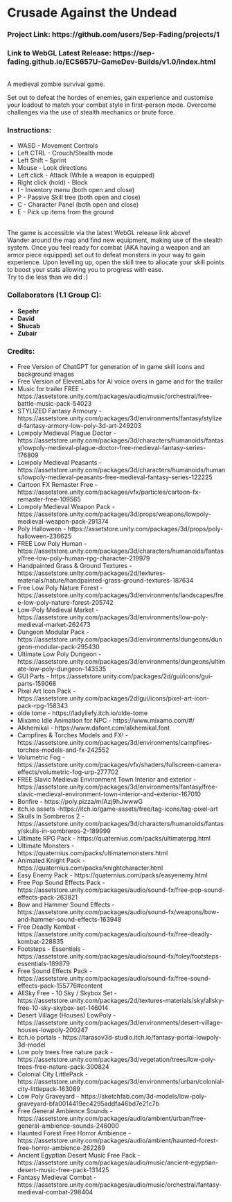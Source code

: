 <h1>Crusade Against the Undead</h1>
<h3>Project Link: https://github.com/users/Sep-Fading/projects/1</h3>
<h3>Link to WebGL Latest Release: https://sep-fading.github.io/ECS657U-GameDev-Builds/v1.0/index.html</h3>
<br>
A medieval zombie survival game.

Set out to defeat the hordes of enemies, gain experience and customise your loadout to match your combat style in first-person mode.
Overcome challenges via the use of stealth mechanics or brute force.
<br>

<h3> Instructions: </h3>
<ul>
  <li>WASD - Movement Controls</li>
  <li> Left CTRL - Crouch/Stealth mode </li>
  <li> Left Shift - Sprint </li>
  <li>Mouse - Look directions</li>
  <li>Left click - Attack (While a weapon is equipped)</li>
  <li>Right click (hold) - Block</li>
  <li>I - Inventory menu (both open and close)</li>
  <li>P - Passive Skill tree (both open and close)</li>
  <li>C - Character Panel (both open and close)</li>
  <li>E - Pick up items  from the ground</li>
</ul>
<br>
The game is accessible via the latest WebGL release link above!
<br>
Wander around the map and find new equipment, making use of the stealth system.
Once you feel ready for combat (AKA having a weapon and an armor piece equipped) set out to 
defeat monsters in your way to gain experience.
Upon levelling up, open the skill tree to allocate your skill points to boost your stats allowing you
to progress with ease.
<br>
Try to die less than we did :)
<br>
<h3>Collaborators (1.1 Group C):</h3>
<h4><ul>
  <li>Sepehr</li>
  <li>David</li>
  <li>Shucab</li>
  <li>Zubair</li>
</ul></h4>

<h3>Credits:</h3>
<ul>
  <li> Free Version of ChatGPT for generation of in game skill icons and background images </li>
  <li> Free Version of ElevenLabs for AI voice overs in game and for the trailer </li>
  <li> Music for trailer FREE - https://assetstore.unity.com/packages/audio/music/orchestral/free-battle-music-pack-54023 </li>
  <li>STYLIZED Fantasy Armoury - https://assetstore.unity.com/packages/3d/environments/fantasy/stylized-fantasy-armory-low-poly-3d-art-249203</li>
  <li>Lowpoly Medieval Plague Doctor - https://assetstore.unity.com/packages/3d/characters/humanoids/fantasy/lowpoly-medieval-plague-doctor-free-medieval-fantasy-series-176809</li>
  <li>Lowpoly Medieval Peasants - https://assetstore.unity.com/packages/3d/characters/humanoids/humans/lowpoly-medieval-peasants-free-medieval-fantasy-series-122225</li>
  <li>Cartoon FX Remaster Free - https://assetstore.unity.com/packages/vfx/particles/cartoon-fx-remaster-free-109565</li>
  <li>Lowpoly Medieval Weapon Pack - https://assetstore.unity.com/packages/3d/props/weapons/lowpoly-medieval-weapon-pack-291374</li>
  <li>Poly Halloween - https://assetstore.unity.com/packages/3d/props/poly-halloween-236625</li>
  <li>FREE Low Poly Human - https://assetstore.unity.com/packages/3d/characters/humanoids/fantasy/free-low-poly-human-rpg-character-219979</li>
  <li>Handpainted Grass & Ground Textures - https://assetstore.unity.com/packages/2d/textures-materials/nature/handpainted-grass-ground-textures-187634</li>
  <li>Free Low Poly Nature Forest - https://assetstore.unity.com/packages/3d/environments/landscapes/free-low-poly-nature-forest-205742</li>
  <li>Low-Poly Medieval Market - https://assetstore.unity.com/packages/3d/environments/low-poly-medieval-market-262473</li>
  <li>Dungeon Modular Pack - https://assetstore.unity.com/packages/3d/environments/dungeons/dungeon-modular-pack-295430</li>
  <li>Ultimate Low Poly Dungeon - https://assetstore.unity.com/packages/3d/environments/dungeons/ultimate-low-poly-dungeon-143535</li>
  <li>GUI Parts - https://assetstore.unity.com/packages/2d/gui/icons/gui-parts-159068</li>
  <li>Pixel Art Icon Pack - https://assetstore.unity.com/packages/2d/gui/icons/pixel-art-icon-pack-rpg-158343</li>
  <li>olde tome - https://ladyliefy.itch.io/olde-tome</li>
  <li>Mixamo Idle Animation for NPC - https://www.mixamo.com/#/</li>
  <li>Alkhemikal - https://www.dafont.com/alkhemikal.font</li>
  <li>Campfires & Torches Models and FX! - https://assetstore.unity.com/packages/3d/environments/campfires-torches-models-and-fx-242552</li>
  <li>Volumetric Fog - https://assetstore.unity.com/packages/vfx/shaders/fullscreen-camera-effects/volumetric-fog-urp-277702</li>
  <li>FREE Slavic Medieval Environment Town Interior and exterior - https://assetstore.unity.com/packages/3d/environments/fantasy/free-slavic-medieval-environment-town-interior-and-exterior-167010</li>
  <li>Bonfire - https://poly.pizza/m/Azj9hJwwwG</li>
  <li>itch.io assets -https://itch.io/game-assets/free/tag-icons/tag-pixel-art</li>
  <li>Skulls In Sombreros 2 - https://assetstore.unity.com/packages/3d/characters/humanoids/fantasy/skulls-in-sombreros-2-189999</li>
  <li>Ultimate RPG Pack - https://quaternius.com/packs/ultimaterpg.html</li>
  <li>Ultimate Monsters - https://quaternius.com/packs/ultimatemonsters.html</li>
  <li>Animated Knight Pack - https://quaternius.com/packs/knightcharacter.html</li>
  <li>Easy Enemy Pack - https://quaternius.com/packs/easyenemy.html</li>
  <li>Free Pop Sound Effects Pack - https://assetstore.unity.com/packages/audio/sound-fx/free-pop-sound-effects-pack-263821</li>
  <li>Bow and Hammer Sound Effects - https://assetstore.unity.com/packages/audio/sound-fx/weapons/bow-and-hammer-sound-effects-163948</li>
  <li>Free Deadly Kombat - https://assetstore.unity.com/packages/audio/sound-fx/free-deadly-kombat-228835</li>
  <li>Footsteps - Essentials - https://assetstore.unity.com/packages/audio/sound-fx/foley/footsteps-essentials-189879</li>
  <li>Free Sound Effects Pack - https://assetstore.unity.com/packages/audio/sound-fx/free-sound-effects-pack-155776#content</li>
  <li>AllSky Free - 10 Sky / Skybox Set - https://assetstore.unity.com/packages/2d/textures-materials/sky/allsky-free-10-sky-skybox-set-146014</li>
  <li>Desert Village (Houses) LowPoly - https://assetstore.unity.com/packages/3d/environments/desert-village-houses-lowpoly-200247</li>
  <li>itch.io portals - https://tarasov3d-studio.itch.io/fantasy-portal-lowpoly-3d-model</li>
  <li>Low poly trees free nature pack - https://assetstore.unity.com/packages/3d/vegetation/trees/low-poly-trees-free-nature-pack-300824</li>
  <li>Colonial City LittlePack - https://assetstore.unity.com/packages/3d/environments/urban/colonial-city-littlepack-163089</li>
  <li>Low Poly Graveyard - https://sketchfab.com/3d-models/low-poly-graveyard-bfa0014419ec4295addfa46bd7e21c7b</li>
  <li>Free General Ambience Sounds - https://assetstore.unity.com/packages/audio/ambient/urban/free-general-ambience-sounds-246000</li>
  <li>Haunted Forest Free Horror Ambience - https://assetstore.unity.com/packages/audio/ambient/haunted-forest-free-horror-ambience-262289</li>
  <li>Ancient Egyptian Desert Music Free Pack - https://assetstore.unity.com/packages/audio/music/ancient-egyptian-desert-music-free-pack-131425</li>
  <li>Fantasy Medieval Combat - https://assetstore.unity.com/packages/audio/music/orchestral/fantasy-medieval-combat-298404</li>
</ul>
